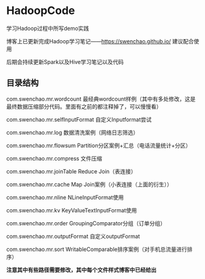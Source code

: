 # HadoopCode

学习Hadoop过程中所写demo实践

博客上已更新完成Hadoop学习笔记——https://swenchao.github.io/  建议配合使用

后期会持续更新Spark以及Hive学习笔记以及代码

## 目录结构

com.swenchao.mr.wordcount 最经典wordcount样例（其中有多处修改，这是最终数据压缩部分代码。里面有之前的都注释掉了，可以慢慢看）

com.swenchao.mr.selfInputFormat 自定义Inputformat尝试

com.swenchao.mr.log 数据清洗案例（网络日志筛选）

com.swenchao.mr.flowsum Partition分区案例+汇总（电话流量统计+分区）

com.swenchao.mr.compress    文件压缩

com.swenchao.mr.joinTable   Reduce Join（表连接）

com.swenchao.mr.cache   Map Join案例（小表连接（上面的衍生））   

com.swenchao.mr.nline  NLineInputFormat使用 

com.swenchao.mr.kv  KeyValueTextInputFormat使用

com.swenchao.mr.order   GroupingComparator分组（订单分组）

com.swenchao.mr.outputFormat    自定义outputFormat

com.swenchao.mr.sort    WritableComparable排序案例（对手机总流量进行排序）

**注意其中有些路径需要修改，其中每个文件样式博客中已经给出**
